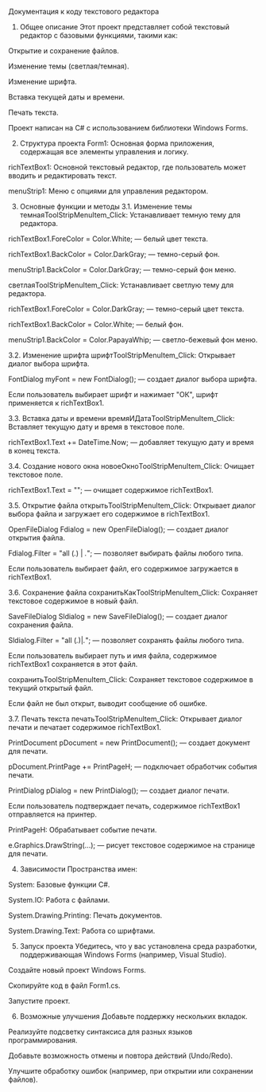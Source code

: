Документация к коду текстового редактора
1. Общее описание
Этот проект представляет собой текстовый редактор с базовыми функциями, такими как:

Открытие и сохранение файлов.

Изменение темы (светлая/темная).

Изменение шрифта.

Вставка текущей даты и времени.

Печать текста.

Проект написан на C# с использованием библиотеки Windows Forms.

2. Структура проекта
Form1: Основная форма приложения, содержащая все элементы управления и логику.

richTextBox1: Основной текстовый редактор, где пользователь может вводить и редактировать текст.

menuStrip1: Меню с опциями для управления редактором.

3. Основные функции и методы
3.1. Изменение темы
темнаяToolStripMenuItem_Click: Устанавливает темную тему для редактора.

richTextBox1.ForeColor = Color.White; — белый цвет текста.

richTextBox1.BackColor = Color.DarkGray; — темно-серый фон.

menuStrip1.BackColor = Color.DarkGray; — темно-серый фон меню.

светлаяToolStripMenuItem_Click: Устанавливает светлую тему для редактора.

richTextBox1.ForeColor = Color.DarkGray; — темно-серый цвет текста.

richTextBox1.BackColor = Color.White; — белый фон.

menuStrip1.BackColor = Color.PapayaWhip; — светло-бежевый фон меню.

3.2. Изменение шрифта
шрифтToolStripMenuItem_Click: Открывает диалог выбора шрифта.

FontDialog myFont = new FontDialog(); — создает диалог выбора шрифта.

Если пользователь выбирает шрифт и нажимает "ОК", шрифт применяется к richTextBox1.

3.3. Вставка даты и времени
времяИДатаToolStripMenuItem_Click: Вставляет текущую дату и время в текстовое поле.

richTextBox1.Text += DateTime.Now; — добавляет текущую дату и время в конец текста.

3.4. Создание нового окна
новоеОкноToolStripMenuItem_Click: Очищает текстовое поле.

richTextBox1.Text = ""; — очищает содержимое richTextBox1.

3.5. Открытие файла
открытьToolStripMenuItem_Click: Открывает диалог выбора файла и загружает его содержимое в richTextBox1.

OpenFileDialog Fdialog = new OpenFileDialog(); — создает диалог открытия файла.

Fdialog.Filter = "all (*.*) | *.*"; — позволяет выбирать файлы любого типа.

Если пользователь выбирает файл, его содержимое загружается в richTextBox1.

3.6. Сохранение файла
сохранитьКакToolStripMenuItem_Click: Сохраняет текстовое содержимое в новый файл.

SaveFileDialog Sldialog = new SaveFileDialog(); — создает диалог сохранения файла.

Sldialog.Filter = "all (*.*)|*.*"; — позволяет сохранять файлы любого типа.

Если пользователь выбирает путь и имя файла, содержимое richTextBox1 сохраняется в этот файл.

сохранитьToolStripMenuItem_Click: Сохраняет текстовое содержимое в текущий открытый файл.

Если файл не был открыт, выводит сообщение об ошибке.

3.7. Печать текста
печатьToolStripMenuItem_Click: Открывает диалог печати и печатает содержимое richTextBox1.

PrintDocument pDocument = new PrintDocument(); — создает документ для печати.

pDocument.PrintPage += PrintPageH; — подключает обработчик события печати.

PrintDialog pDialog = new PrintDialog(); — создает диалог печати.

Если пользователь подтверждает печать, содержимое richTextBox1 отправляется на принтер.

PrintPageH: Обрабатывает событие печати.

e.Graphics.DrawString(...); — рисует текстовое содержимое на странице для печати.

4. Зависимости
Пространства имен:

System: Базовые функции C#.

System.IO: Работа с файлами.

System.Drawing.Printing: Печать документов.

System.Drawing.Text: Работа со шрифтами.

5. Запуск проекта
Убедитесь, что у вас установлена среда разработки, поддерживающая Windows Forms (например, Visual Studio).

Создайте новый проект Windows Forms.

Скопируйте код в файл Form1.cs.

Запустите проект.

6. Возможные улучшения
Добавьте поддержку нескольких вкладок.

Реализуйте подсветку синтаксиса для разных языков программирования.

Добавьте возможность отмены и повтора действий (Undo/Redo).

Улучшите обработку ошибок (например, при открытии или сохранении файлов).
